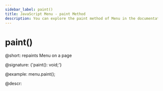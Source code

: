 ```yaml
---
sidebar_label: paint()
title: JavaScript Menu - paint Method 
description: You can explore the paint method of Menu in the documentation of the DHTMLX JavaScript UI library. Browse developer guides and API reference, try out code examples and live demos, and download a free 30-day evaluation version of DHTMLX Suite.
---
```


#  paint()

@short: repaints Menu on a page

@signature: {'paint(): void;'}

@example:
menu.paint();

@descr:
